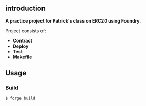 ## introduction

**A practice project for Patrick's class on ERC20 using Foundry.**

Project consists of:

-   **Contract**
-   **Deploy**
-   **Test**
-   **Makefile**



## Usage

### Build

```shell
$ forge build
```
